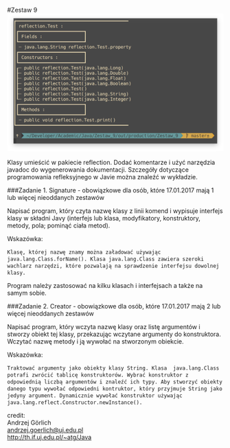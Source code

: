 #Zestaw 9
![alt tag](/Java/Zestaw_9/reflection.png)

Klasy umieścić w pakiecie reflection.
Dodać komentarze i użyć narzędzia javadoc do wygenerowania dokumentacji.
Szczegóły dotyczące programowania refleksyjnego w Javie można znaleźć w wykładzie.

###Zadanie 1. Signature - obowiązkowe dla osób, które 17.01.2017 mają 1 lub więcej nieoddanych zestawów

Napisać program, który czyta nazwę klasy z linii komend i wypisuje interfejs klasy w składni Javy (interfejs lub klasa, modyfikatory, konstruktory, metody, pola; pominąć ciała metod).

Wskazówka:
```
Klasę, której nazwę znamy można załadować używając  java.lang.Class.forName(). Klasa java.lang.Class zawiera szeroki wachlarz narzędzi, które pozwalają na sprawdzenie interfejsu dowolnej klasy.
```
Program należy zastosować na kilku klasach i interfejsach a także na samym sobie.

###Zadanie 2. Creator - obowiązkowe dla osób, które 17.01.2017 mają 2 lub więcej nieoddanych zestawów

Napisać program, który wczyta nazwę klasy oraz listę argumentów i stworzy obiekt tej klasy, przekazując wczytane argumenty do konstruktora. Wczytać nazwę metody i ją wywołać na stworzonym obiekcie.

Wskazówka:
```
Traktować argumenty jako obiekty klasy String. Klasa  java.lang.Class potrafi zwrócić tablicę konstruktorów. Wybrać konstruktor z odpowiednią liczbą argumentów i znaleźć ich typy. Aby stworzyć obiekty danego typu wywołać odpowiedni kontruktor, który przyjmuje String jako jedyny argument. Dynamicznie wywołać konstruktor używając  java.lang.reflect.Constructor.newInstance().
```

credit:   
Andrzej Görlich   
andrzej.goerlich@uj.edu.pl   
http://th.if.uj.edu.pl/~atg/Java
